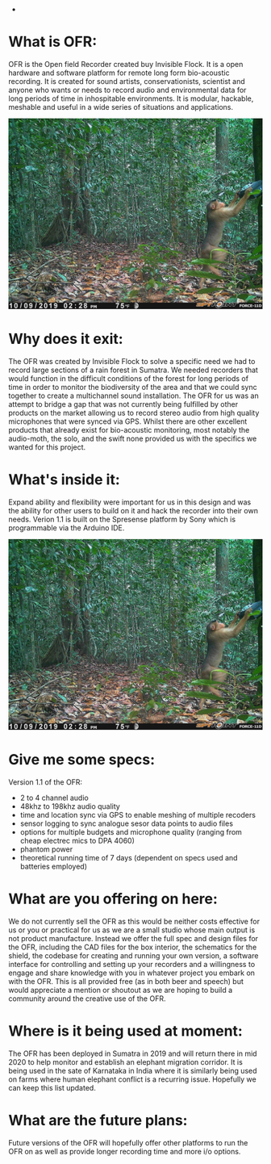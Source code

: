
 - 
# What is OFR:

OFR is the Open field Recorder created buy Invisible Flock. It is a open hardware and software platform for remote long form bio-acoustic recording. It is created for sound artists, conservationists, scientist and anyone who wants or needs to record audio and environmental data for long periods of time in inhospitable environments. It is modular, hackable, meshable and useful in a wide series of situations and applications.

![monkey with REcorder](/images/monkeyRec.jpg)


# Why does it exit:

The OFR was created by Invisible Flock to solve a specific need we had to record large sections of a rain forest in Sumatra. We needed recorders that would function in the difficult conditions of the forest for long periods of time in order to monitor the biodiversity of the area and that we could sync together to create a multichannel sound installation. The OFR for us was an attempt to bridge a gap that was not currently being fulfilled by other products on the market allowing us to record stereo audio from high quality microphones that were synced via GPS. Whilst there are other excellent products that already exist for bio-acoustic monitoring, most notably the audio-moth, the solo, and the swift none provided us with the specifics we wanted for this project.


# What's inside it:

Expand ability and flexibility were important for us in this design and was the ability for other users to build on it and hack the recorder into their own needs. Verion 1.1 is built on the Spresense platform by Sony which is programmable via the Arduino IDE.


![monkey with REcorder](/images/monkeyRec.jpg)


# Give me some specs:

Version 1.1 of the OFR:

- 2 to 4 channel audio
- 48khz to 198khz audio quality
- time and location sync via GPS to enable meshing of multiple recoders
- sensor logging to sync analogue sesor data points to audio files
- options for multiple budgets and microphone quality (ranging from cheap electrec mics to DPA 4060)
- phantom power 
- theoretical running time of 7 days (dependent on specs used and batteries employed)



# What are you offering on here:

We do not currently sell the OFR as this would be neither costs effective for us or you or practical for us as we are a small studio whose main output is not product manufacture. Instead we offer the full spec and design files for the OFR, including the CAD files for the box interior, the schematics for the shield, the codebase for creating and running your own version, a software interface for controlling and setting up your recorders and a willingness to engage and share knowledge with you in whatever project you embark on with the OFR.  This is all provided free (as in both beer and speech) but would appreciate a mention or shoutout as we are hoping to build a community around the creative use of the OFR.


# Where is it being used at moment:

The OFR has been deployed in Sumatra in 2019 and will  return there in mid 2020 to help monitor and establish an elephant migration corridor. It is being used in the sate of Karnataka in India where it is similarly being used on farms where human elephant conflict is a recurring issue. Hopefully we can keep this list updated.


# What are the future plans:

Future versions of the OFR will hopefully offer other platforms to run the OFR on as well as provide longer recording time and more i/o options. 
